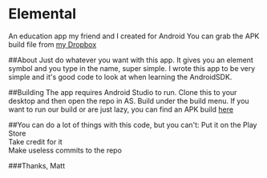 # Elemental
An education app my friend and I created for Android
You can grab the APK build file from [my Dropbox](https://www.dropbox.com/s/ry4in3jfyozn5gt/app-debug.apk?dl=0)

##About
Just do whatever you want with this app. It gives you an element symbol and you type in the name, super simple. I wrote this app to be very simple and it's good code to look at when learning the AndroidSDK.

##Building
The app requires Android Studio to run. Clone this to your desktop and then open the repo in AS. Build under the build menu.
If you want to run our build or are just lazy, you can find an APK build [here](https://www.dropbox.com/s/ry4in3jfyozn5gt/app-debug.apk?dl=0)

##You can do a lot of things with this code, but you can't:
Put it on the Play Store
<br>
Take credit for it
<br>
Make useless commits to the repo

###Thanks, Matt
